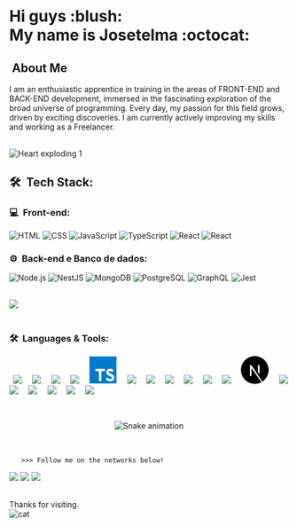 <h1>
   Hi guys :blush: 
    <br>
    My name is Josetelma :octocat:
</h1>

<h2><i class="fa-brands fa-square-github"></i> &nbsp;About Me </h2>
     <p>I am an enthusiastic apprentice in training in the areas of FRONT-END and BACK-END development, immersed in the fascinating exploration of the broad universe of programming. Every day, my passion for this field grows, driven by exciting discoveries. I am currently actively improving my skills and working as a Freelancer.</p>
      <br>
 <img src="https://media.giphy.com/media/NPVxkmlE8NkoGdtm0b/giphy.gif" alt="Heart exploding 1" width="50">
<br>
    <h2> 🛠 &nbsp;Tech Stack:</h2>
      <h3>💻 &nbsp;Front-end:</h3>

![HTML](https://img.shields.io/badge/-HTML-333333?style=flat&logo=HTML5)
![CSS](https://img.shields.io/badge/-CSS-333333?style=flat&logo=CSS3&logoColor=1572B6)
![JavaScript](https://img.shields.io/badge/-JavaScript-333333?style=flat&logo=javascript)
![TypeScript](https://img.shields.io/badge/-TypeScript-333333?style=flat&logo=typescript&logoColor=2D79C7)
![React](https://img.shields.io/badge/-React-333333?style=flat&logo=react)
![React](https://img.shields.io/badge/-React%20Native-333333?style=flat&logo=react)
<br>
<h3>⚙️ &nbsp;Back-end e Banco de dados:</h3>

![Node.js](https://img.shields.io/badge/-Node.js-333333?style=flat&logo=node.js)
![NestJS](https://img.shields.io/badge/-NestJS-333333?style=flat&logo=nestjs&logoColor=E535AB)
![MongoDB](https://img.shields.io/badge/-MongoDB-333333?style=flat&logo=mongodb)
![PostgreSQL](https://img.shields.io/badge/-PostgreSQL-333333?style=flat&logo=postgresql)
![GraphQL](https://img.shields.io/badge/-GraphQL-333333?style=flat&logo=graphql&logoColor=E535AB)
![Jest](https://img.shields.io/badge/-Jest-333333?style=flat&logo=jest&logoColor=E535AB)

<br>
<div>
<a href="https://github.com/josetelma">
    <img height="180em" src="https://github-readme-stats.vercel.app/api/top-langs/?username=duribeiro&theme=dracula&hide_border=false&&layout=compact"/>
</a>
</div>
<br>

<h3>🛠 &nbsp;Languages & Tools:</h3
<p align="left"><code> <img height="50" src="https://cdn.jsdelivr.net/gh/devicons/devicon/icons/html5/html5-plain.svg"> </code>
<code> <img height="50" src="https://cdn.jsdelivr.net/gh/devicons/devicon/icons/css3/css3-plain.svg"> </code>
<code> <img height="50" src="https://cdn.jsdelivr.net/gh/devicons/devicon/icons/javascript/javascript-plain.svg"> </code>
<code> <img height="50" src="https://cdn.jsdelivr.net/gh/devicons/devicon/icons/react/react-original-wordmark.svg"> </code>
<code> <img height="50" src="https://raw.githubusercontent.com/devicons/devicon/master/icons/typescript/typescript-original.svg"> </code>
<code> <img height="50" src="https://cdn.jsdelivr.net/gh/devicons/devicon/icons/github/github-original-wordmark.svg"> </code>
<code> <img height="50" src="https://cdn.jsdelivr.net/gh/devicons/devicon/icons/vscode/vscode-original-wordmark.svg"> </code>
<code> <img height="50" src="https://cdn.jsdelivr.net/gh/devicons/devicon/icons/figma/figma-original.svg"> </code>
<code> <img height="50" src="https://upload.wikimedia.org/wikipedia/commons/thumb/3/3f/Git_icon.svg/1024px-Git_icon.svg.png"> </code>
<code> <img height="50" src="https://cdn.jsdelivr.net/gh/devicons/devicon/icons/bootstrap/bootstrap-original-wordmark.svg"> </code>
<code> <img height="50" src="https://cdn.jsdelivr.net/gh/devicons/devicon/icons/sass/sass-original.svg"> </code>
<code> <img height="50" src="https://raw.githubusercontent.com/devicons/devicon/master/icons/nextjs/nextjs-original.svg"> </code>
<code> <img height="50" src="https://raw.githubusercontent.com/styled-components/brand/master/styled-components.png"> </code>
<code> <img height="50" src="https://cdn.jsdelivr.net/gh/devicons/devicon/icons/tailwindcss/tailwindcss-original-wordmark.svg"> </code>
<code> <img height="50" src="https://cdn.jsdelivr.net/gh/devicons/devicon/icons/firebase/firebase-plain.svg"> </code>
<code> <img height="50" src="https://cdn.jsdelivr.net/gh/devicons/devicon/icons/docker/docker-original-wordmark.svg"> </code>
<code> <img height="50" src="https://cdn.jsdelivr.net/gh/devicons/devicon/icons/jquery/jquery-original.svg"> </code>
<code> <img height="50" src="https://cdn.jsdelivr.net/gh/devicons/devicon/icons/python/python-original.svg"> </code>
</p>
 
<br>

<div align="center">

  ![Snake animation](https://github.com/danielbped/danielbped/blob/output/github-contribution-grid-snake.svg)
  
</div>

<div align="center">
 
</div>

<br>
  
       >>> Follow me on the networks below!

<div>
<a href="https://www.linkedin.com/in/josetelma-aparecida-de-jesus/" target="_blank"><img src="https://img.shields.io/badge/-LinkedIn-%230077B5?style=for-the-badge&logo=linkedin&logoColor=white" target="_blank"></a> 
<a href="https://instagram.com/josikawai" target="_blank"><img src="https://img.shields.io/badge/-Instagram-%23E4405F?style=for-the-badge&logo=instagram&logoColor=white" target="_blank"></a>
<a href = "mailto:radijosirm@gmail.com"><img src="https://img.shields.io/badge/-Gmail-%23333?style=for-the-badge&logo=gmail&logoColor=white" target="_blank"></a>
  </div>

  <br>

  Thanks for visiting. 
  <br>
  <img src="https://media.giphy.com/media/rXqNdw9UKS45wsRpJL/giphy.gif" alt="cat" width="50">&nbsp;

